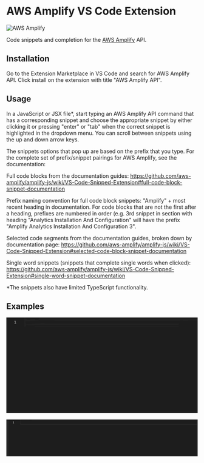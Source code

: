 # AWS Amplify VS Code Extension

<img src="https://s3.amazonaws.com/aws-mobile-hub-images/aws-amplify-logo.png" alt="AWS Amplify" width="550" >

Code snippets and completion for the [AWS Amplify](https://aws.github.io/aws-amplify) API.


## Installation

Go to the Extension Marketplace in VS Code and search for AWS Amplify API. Click install on the extension with title "AWS Amplify API".

## Usage

In a JavaScript or JSX file*, start typing an AWS Amplify API command that has a corresponding snippet and choose the appropriate snippet by either clicking it or pressing "enter" or "tab" when the correct snippet is highlighted in the dropdown menu. You can scroll between snippets using the up and down arrow keys.

The snippets options that pop up are based on the prefix that you type. For the complete set of prefix/snippet pairings for AWS Amplify, see the documentation:

Full code blocks from the documentation guides: https://github.com/aws-amplify/amplify-js/wiki/VS-Code-Snipped-Extension#full-code-block-snippet-documentation

Prefix naming convention for full code block snippets: "Amplify" + most recent heading in documentation.
For code blocks that are not the first after a heading, prefixes are numbered in order (e.g. 3rd snippet in section with heading "Analytics Installation And Configuration" will have the prefix "Amplify Analytics Installation And Configuration 3".

Selected code segments from the documentation guides, broken down by documentation page: 
https://github.com/aws-amplify/amplify-js/wiki/VS-Code-Snipped-Extension#selected-code-block-snippet-documentation

Single word snippets (snippets that complete single words when clicked): https://github.com/aws-amplify/amplify-js/wiki/VS-Code-Snipped-Extension#single-word-snippet-documentation

*The snippets also have limited TypeScript functionality.

## Examples

![Alt Text](gifs/update_endpoint_example.gif)

![Alt Text](gifs/auth_setup_example.gif)
